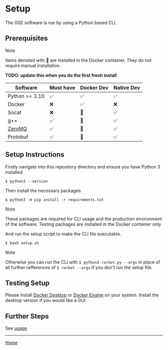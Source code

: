 
# Setup

The GSE software is run by using a Python based CLI. 

## Prerequisites

> [!NOTE]
> Items denoted with 🐳 are installed in the Docker container. They do not require manual installation.

**TODO: update this when you do the first fresh install**

| Software   | Must have | Docker Dev  | Native Dev |
|---------------|----------|--------------------|--------------------|
| Python >= 3.10 | ✅        | ✅                  | ✅                  |
| Docker        | ❌       | ✅                  | ❌                  |
| Socat         | ❌        |  🐳                 | ✅                  |
| g++ |✅|🐳|✅|
| [ZeroMQ](https://zeromq.org/download/) |✅|🐳|✅| 
| Protobuf |✅|🐳|✅| 

## Setup Instructions

Firstly navigate into this repository directory and ensure you have Python 3 installed

```shell
$ python3 --version
```

Then install the necessary packages

```shell
$ python3 -m pip install -r requirements.txt
```

> [!NOTE]
> These packages are required for CLI usage and the production environment of the software. Testing packages are installed in the Docker container only

And run the setup script to make the CLI file executable.

```shell
$ bash setup.sh
```

> [!NOTE]
>  Otherwise you can run the CLI with `$ python3 rocket.py --args` in place of all further refferences of `$ rocket --args` if you don't run the setup file.

## Testing Setup

Please install [Docker Desktop](https://docs.docker.com/desktop/setup/install/mac-install/) or [Docker Engine](https://docs.docker.com/engine/install/) on your system. Install the desktop version if you would like a GUI.

## Further Steps

See [usage](usage.md)

---

[Home](../README.md)